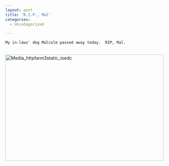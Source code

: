 ```yaml
---
layout: post
title: 'R.I.P., Mal'
categories:
  - Uncategorized

---
```



    My in-laws' dog Malcolm passed away today.  RIP, Mal. 
<br />

<div class='p_embed p_image_embed'>
<img alt="Media_httpfarm3static_ioedc" height="333" src="http://levjoydotcom3.files.wordpress.com/2008/04/media_httpfarm3static_ioedc.jpg?w=300" width="500" />
</div>

  
